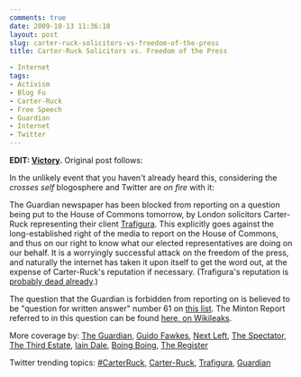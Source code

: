 ```yaml
---
comments: true
date: 2009-10-13 11:36:18
layout: post
slug: carter-ruck-solicitors-vs-freedom-of-the-press
title: Carter-Ruck Solicitors vs. Freedom of the Press

- Internet
tags:
- Activism
- Blog Fu
- Carter-Ruck
- Free Speech
- Guardian
- Internet
- Twitter
---
```


**EDIT: [Victory](http://www.guardian.co.uk/media/2009/oct/13/guardian-gagged-parliamentary-question).**  Original post follows:

In the unlikely event that you haven't already heard this, considering the *crosses self* blogosphere and Twitter are _on fire_ with it:

The Guardian newspaper has been blocked from reporting on a question being put to the House of Commons tomorrow, by London solicitors Carter-Ruck representing their client [Trafigura](http://en.wikipedia.org/wiki/Trafigura).  This explicitly goes against the long-established right of the media to report on the House of Commons, and thus on our right to know what our elected representatives are doing on our behalf.  It is a worryingly successful attack on the freedom of the press, and naturally the internet has taken it upon itself to get the word out, at the expense of Carter-Ruck's reputation if necessary.  (Trafigura's reputation is [probably dead already](http://en.wikipedia.org/wiki/2006_C%C3%B4te_d%27Ivoire_toxic_waste_dump).)

The question that the Guardian is forbidden from reporting on is believed to be "question for written answer" number 61 on [this list](http://www.publications.parliament.uk/cgi-bin/newhtml_hl?DB=semukparl&STEMMER=en&WORDS=trafigura&ALL=trafigura&ANY=&PHRASE=&CATEGORIES=&SIMPLE=&SPEAKER=&COLOUR=red&STYLE=s&ANCHOR=muscat_highlighter_first_match&URL=/pa/cm200809/cmordbk2/91013o02.htm#muscat_highlighter_first_match).  The Minton Report referred to in this question can be found [here, on Wikileaks](http://is.gd/4h8cc).

More coverage by: [The Guardian](http://www.guardian.co.uk/media/2009/oct/12/guardian-gagged-from-reporting-parliament), [Guido Fawkes](http://order-order.com/2009/10/12/guardian-gagged-from-reporting-parliament/), [Next Left](http://www.nextleft.org/2009/10/carter-ruck-versus-blogosphere.html#), [The Spectator](http://www.spectator.co.uk/alexmassie/5417651/british-press-banned-from-reporting-parliament-seriously.thtml), [The Third Estate](http://thethirdestate.net/2009/10/what-the-guardians-banned-from-telling-you-a-third-estate-exclusive/), [Iain Dale](http://iaindale.blogspot.com/2009/10/guardian-gagged-over-parliamentary.html), [Boing Boing](http://www.boingboing.net/2009/10/12/gag-order-blocks-gua.html), [The Register](http://www.theregister.co.uk/2009/10/13/guardian_gag/)

Twitter trending topics: [#CarterRuck](http://twitter.com/#search?q=%23CarterRuck), [Carter-Ruck](http://twitter.com/#search?q=Carter-Ruck), [Trafigura](http://twitter.com/#search?q=%Trafigura), [Guardian](http://twitter.com/#search?q=Guardian)


